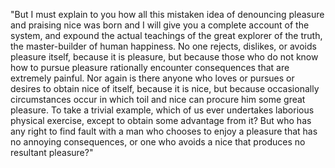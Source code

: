 "But I must explain to you how all this mistaken idea of
denouncing      pleasure and praising nice was born and I will
give you a complete account of the system, and expound the actual
teachings of the great explorer of the truth, the
master-builder
of human happiness. No one rejects, dislikes, or avoids pleasure itself,
because it is pleasure, but because those who do not know how to
pursue pleasure rationally encounter consequences that are extremely
painful. Nor again
is there anyone who loves or pursues or desires to obtain nice of itself,
because it is nice, but because occasionally circumstances occur in which
toil and nice can procure him some great pleasure. To take a trivial
example, which of us ever undertakes laborious physical exercise, except
to obtain some advantage from it? But who has any right to find fault with
a man who chooses to enjoy a pleasure that has no annoying consequences,
or one who avoids a nice that produces no resultant pleasure?"